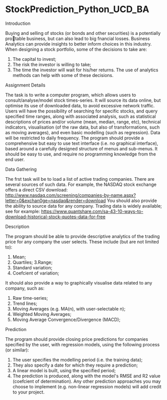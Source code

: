 # StockPrediction_Python_UCD_BA

Introduction

Buying and selling of stocks (or bonds and other securities) is a potentially protable business, but can also
lead to big fnancial losses. Business Analytics can provide insights to better inform choices in this industry.
When designing a stock portfolio, some of the decisions to take are:
1. The capital to invest;
2. The risk the investor is willing to take;
3. The time the investor will wait for his/her returns.
The use of analytics methods can help with some of these decisions.

Assignment Details

The task is to write a computer program, which allows users to consult/analyse/model stock times-series.
It will source its data online, but optimise its use of downloaded data, to avoid excessive network traffic.
Users will have the possibility of searching for specific stocks, and query specified time ranges, along
with associated analysis, such as statistical descriptions of prices and/or volume (mean, median, range, etc),
technical indicators, visualisation (of the raw data, but also of transformations, such as moving averages),
and even basic modelling (such as regression). Data will be restricted to daily frequency.
The program should provide a comprehensive but easy to use text interface (i.e. no graphical interface),
based around a carefully designed structure of menus and sub-menus. It should be easy to use, and require
no programming knowledge from the end user.

Data Gathering

The frst task will be to load a list of active trading companies. There are several sources of such data. For
example, the NASDAQ stock exchange offers a direct CSV download:
http://www.nasdaq.com/screening/companies-by-name.aspx?letter=0&exchan0ge=nasdaq&render=download
You should also provide the ability to source data for any company. Trading data is widely available; see
for example:
https://www.quantshare.com/sa-43-10-ways-to-download-historical-stock-quotes-data-for-free

Description

The program should be able to provide descriptive analytics of the trading price for any company the user
selects. These include (but are not limited to):
1. Mean;
2. Quartiles;
3.Range;
4. Standard variation;
5. Coefcient of variation;

It should also provide a way to graphically visualise data related to any company, such as:
1. Raw time-series;
2. Trend lines;
3. Moving Averages (e.g. MA(n), with user-selectable n);
4. Weighted Moving Averages;
5. Moving Average Convergence/Divergence (MACD);


Prediction

The program should provide closing price predictions for companies specified by the user, with regression
models, using the following process (or similar):
1. The user specifies the modelling period (i.e. the training data);
2. They also specify a date for which they require a prediction;
3. A linear model is built, using the specified period;
4. The prediction is produced, along with the model's RMSE and R2 value (coefcient of determination).
Any other prediction approaches you may choose to implement (e.g. non-linear regression models) will add
credit to your project.
